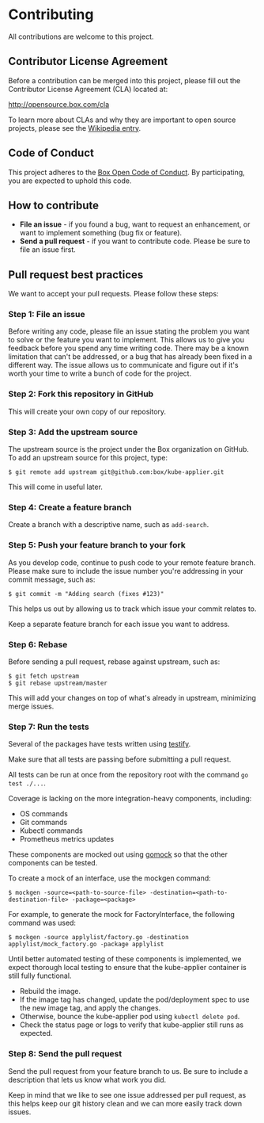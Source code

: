# Contributing

All contributions are welcome to this project.

## Contributor License Agreement

Before a contribution can be merged into this project, please fill out the Contributor License Agreement (CLA) located at:

http://opensource.box.com/cla

To learn more about CLAs and why they are important to open source projects, please see the [Wikipedia entry](http://en.wikipedia.org/wiki/Contributor_License_Agreement).

## Code of Conduct

This project adheres to the [Box Open Code of Conduct](http://opensource.box.com/code-of-conduct/). By participating, you are expected to uphold this code.

## How to contribute

* **File an issue** - if you found a bug, want to request an enhancement, or want to implement something (bug fix or feature).
* **Send a pull request** - if you want to contribute code. Please be sure to file an issue first.

## Pull request best practices

We want to accept your pull requests. Please follow these steps:

### Step 1: File an issue

Before writing any code, please file an issue stating the problem you want to solve or the feature you want to implement. This allows us to give you feedback before you spend any time writing code. There may be a known limitation that can't be addressed, or a bug that has already been fixed in a different way. The issue allows us to communicate and figure out if it's worth your time to write a bunch of code for the project.

### Step 2: Fork this repository in GitHub

This will create your own copy of our repository.

### Step 3: Add the upstream source

The upstream source is the project under the Box organization on GitHub. To add an upstream source for this project, type:

```
$ git remote add upstream git@github.com:box/kube-applier.git
```

This will come in useful later.

### Step 4: Create a feature branch

Create a branch with a descriptive name, such as `add-search`.

### Step 5: Push your feature branch to your fork

As you develop code, continue to push code to your remote feature branch. Please make sure to include the issue number you're addressing in your commit message, such as:

```
$ git commit -m "Adding search (fixes #123)"
```

This helps us out by allowing us to track which issue your commit relates to.

Keep a separate feature branch for each issue you want to address.

### Step 6: Rebase

Before sending a pull request, rebase against upstream, such as:

```
$ git fetch upstream
$ git rebase upstream/master
```

This will add your changes on top of what's already in upstream, minimizing merge issues.

### Step 7: Run the tests

Several of the packages have tests written using [testify](https://github.com/stretchr/testify).

Make sure that all tests are passing before submitting a pull request.

All tests can be run at once from the repository root with the command ``go test ./...``.

Coverage is lacking on the more integration-heavy components, including:
* OS commands
* Git commands
* Kubectl commands
* Prometheus metrics updates

These components are mocked out using [gomock](https://github.com/golang/mock) so that the other components can be tested.

To create a mock of an interface, use the mockgen command:

```$ mockgen -source=<path-to-source-file> -destination=<path-to-destination-file> -package=<package>```

For example, to generate the mock for FactoryInterface, the following command was used:

```$ mockgen -source applylist/factory.go -destination applylist/mock_factory.go -package applylist```

Until better automated testing of these components is implemented, we expect thorough local testing to ensure that the kube-applier container is still fully functional.
* Rebuild the image.
* If the image tag has changed, update the pod/deployment spec to use the new image tag, and apply the changes.
* Otherwise, bounce the kube-applier pod using ``kubectl delete pod``.
* Check the status page or logs to verify that kube-applier still runs as expected.

### Step 8: Send the pull request

Send the pull request from your feature branch to us. Be sure to include a description that lets us know what work you did.

Keep in mind that we like to see one issue addressed per pull request, as this helps keep our git history clean and we can more easily track down issues.
